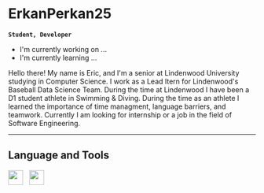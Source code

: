 # ErkanPerkan25

**`Student, Developer`**

- I'm currently working on ...
- I'm currently learning ...

Hello there! My name is Eric, and I'm a senior at Lindenwood University studying in Computer Science.
I work as a Lead Itern for Lindenwood's Baseball Data Science Team. During the time at Lindenwood I have 
been a D1 student athlete in Swimming & Diving. During the time as an athlete I learned the importance of
time managment, language barriers, and teamwork. Currently I am looking for internship or a job in the field of Software Engineering.

---

## Language and Tools

<img align="left" alt="" width="30px" style="padding-right: 10px;" src="https://cdn.jsdelivr.net/gh/devicons/devicon@latest/icons/cplusplus/cplusplus-original.svg">
<img align="left" alt="" width="30px" style="padding-right: 10px;" src="https://cdn.jsdelivr.net/gh/devicons/devicon@latest/icons/linux/linux-original.svg">
